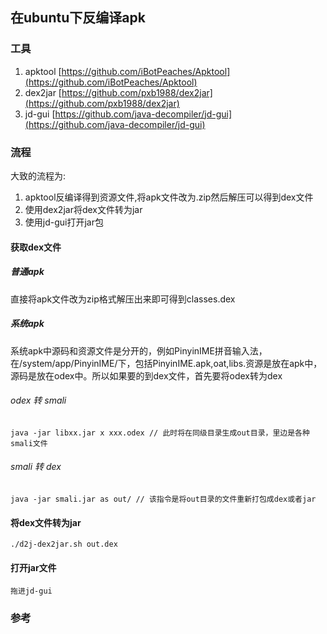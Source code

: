 ## 在ubuntu下反编译apk

### 工具

1. apktool [https://github.com/iBotPeaches/Apktool](https://github.com/iBotPeaches/Apktool)
2. dex2jar [https://github.com/pxb1988/dex2jar](https://github.com/pxb1988/dex2jar)
3. jd-gui [https://github.com/java-decompiler/jd-gui](https://github.com/java-decompiler/jd-gui)

### 流程

大致的流程为:
1. apktool反编译得到资源文件,将apk文件改为.zip然后解压可以得到dex文件 
2. 使用dex2jar将dex文件转为jar
3. 使用jd-gui打开jar包


#### 获取dex文件	
##### 普通apk
直接将apk文件改为zip格式解压出来即可得到classes.dex
##### 系统apk
系统apk中源码和资源文件是分开的，例如PinyinIME拼音输入法，在/system/app/PinyinIME/下，包括PinyinIME.apk,oat,libs.资源是放在apk中，源码是放在odex中。所以如果要的到dex文件，首先要将odex转为dex

###### odex 转 smali
	java -jar libxx.jar x xxx.odex // 此时将在同级目录生成out目录，里边是各种smali文件
###### smali 转 dex
	java -jar smali.jar as out/ // 该指令是将out目录的文件重新打包成dex或者jar

#### 将dex文件转为jar
	./d2j-dex2jar.sh out.dex
#### 打开jar文件
	拖进jd-gui
### 参考
